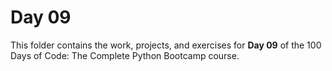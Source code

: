 # Day 09

This folder contains the work, projects, and exercises for **Day 09** of the 100 Days of Code: The Complete Python Bootcamp course.
